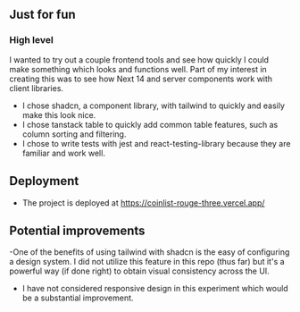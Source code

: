 ## Just for fun

### High level

I wanted to try out a couple frontend tools and see how quickly I could make something which looks and functions well.
Part of my interest in creating this was to see how Next 14 and server components work with client libraries.

- I chose shadcn, a component library, with tailwind to quickly and easily make this look nice.
- I chose tanstack table to quickly add common table features, such as column sorting and filtering.
- I chose to write tests with jest and react-testing-library because they are familiar and work well.

## Deployment

- The project is deployed at https://coinlist-rouge-three.vercel.app/

## Potential improvements

-One of the benefits of using tailwind with shadcn is the easy of configuring a design system. I did not utilize this feature in this repo (thus far) but it's a powerful way (if done right) to obtain visual consistency across the UI.

- I have not considered responsive design in this experiment which would be a substantial improvement.
